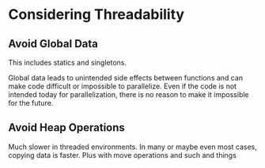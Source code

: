 # Considering Threadability

## Avoid Global Data

This includes statics and singletons.

Global data leads to unintended side effects between functions and can make code difficult or impossible to parallelize. Even if the code is not intended today for parallelization, there is no reason to make it impossible for the future.

## Avoid Heap Operations

Much slower in threaded environments. In many or maybe even most cases, copying data is faster. Plus with move operations and such and things
